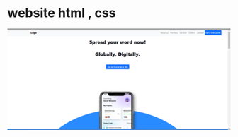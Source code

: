 # website html , css
<img src="https://github.com/medoalking2016/website/blob/main/Screenshot%202022-09-12%20210744.png"/>
